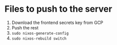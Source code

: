 # Files to push to the server

1. Download the frontend secrets key from GCP
1. Push the rest
1. `sudo nixos-generate-config`
1. `sudo nixos-rebuild switch`
